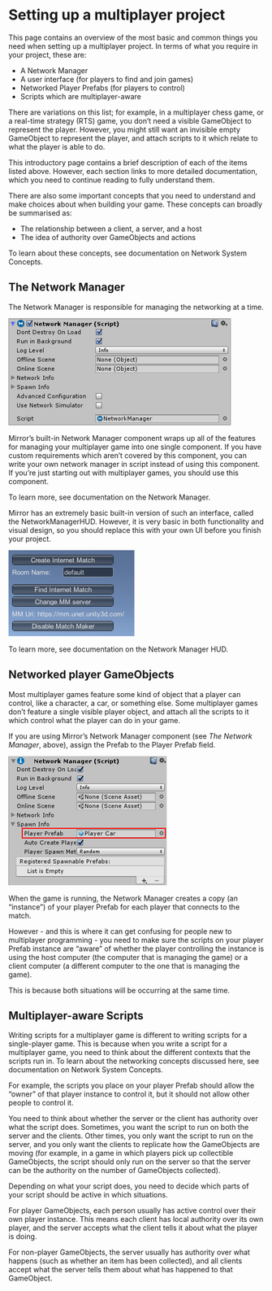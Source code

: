 # Setting up a multiplayer project

This page contains an overview of the most basic and common things you need when setting up a multiplayer project. In terms of what you require in your project, these are:

-   A Network Manager
-   A user interface (for players to find and join games)
-   Networked Player Prefabs (for players to control)
-   Scripts which are multiplayer-aware

There are variations on this list; for example, in a multiplayer chess game, or a real-time strategy (RTS) game, you don’t need a visible GameObject to represent the player. However, you might still want an invisible empty GameObject to represent the player, and attach scripts to it which relate to what the player is able to do.

This introductory page contains a brief description of each of the items listed above. However, each section links to more detailed documentation, which you need to continue reading to fully understand them.

There are also some important concepts that you need to understand and make choices about when building your game. These concepts can broadly be summarised as:

-   The relationship between a client, a server, and a host
-   The idea of authority over GameObjects and actions

To learn about these concepts, see documentation on Network System Concepts.

## The Network Manager

The Network Manager is responsible for managing the networking at a time.

![The Network Manager Component](NetworkManagerInspector.png)

Mirror’s built-in Network Manager component wraps up all of the features for managing your multiplayer game into one single component. If you have custom requirements which aren’t covered by this component, you can write your own network manager in script instead of using this component. If you’re just starting out with multiplayer games, you should use this component.

To learn more, see documentation on the Network Manager.

Mirror has an extremely basic built-in version of such an interface, called the NetworkManagerHUD. However, it is very basic in both functionality and visual design, so you should replace this with your own UI before you finish your project.

![Mirror’s built-in Network Manager HUD, shown in MatchMaker mode.](NetworkManagerHUD-MatchMakerMode.png)

To learn more, see documentation on the Network Manager HUD.

## Networked player GameObjects

Most multiplayer games feature some kind of object that a player can control, like a character, a car, or something else. Some multiplayer games don’t feature a single visible player object, and attach all the scripts to it which control what the player can do in your game.

If you are using Mirror’s Network Manager component (see *The Network Manager*, above), assign the Prefab to the Player Prefab field.

![The network manager with a “Player Car” prefab assigned to the Player Prefab field.](NetworkManagerWithPlayerPrefab.png)

When the game is running, the Network Manager creates a copy (an “instance”) of your player Prefab for each player that connects to the match.

However - and this is where it can get confusing for people new to multiplayer programming - you need to make sure the scripts on your player Prefab instance are “aware” of whether the player controlling the instance is using the host computer (the computer that is managing the game) or a client computer (a different computer to the one that is managing the game).

This is because both situations will be occurring at the same time.

## Multiplayer-aware Scripts

Writing scripts for a multiplayer game is different to writing scripts for a single-player game. This is because when you write a script for a multiplayer game, you need to think about the different contexts that the scripts run in. To learn about the networking concepts discussed here, see documentation on Network System Concepts.

For example, the scripts you place on your player Prefab should allow the “owner” of that player instance to control it, but it should not allow other people to control it.

You need to think about whether the server or the client has authority over what the script does. Sometimes, you want the script to run on both the server and the clients. Other times, you only want the script to run on the server, and you only want the clients to replicate how the GameObjects are moving (for example, in a game in which players pick up collectible GameObjects, the script should only run on the server so that the server can be the authority on the number of GameObjects collected).

Depending on what your script does, you need to decide which parts of your script should be active in which situations.

For player GameObjects, each person usually has active control over their own player instance. This means each client has local authority over its own player, and the server accepts what the client tells it about what the player is doing.

For non-player GameObjects, the server usually has authority over what happens (such as whether an item has been collected), and all clients accept what the server tells them about what has happened to that GameObject.
